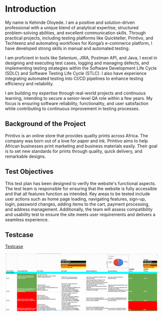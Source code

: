 # Introduction
 
My name is Kehinde Oloyede. I am a positive and solution-driven professional with a unique blend of analytical expertise, structured problem-solving abilities, and excellent communication skills. Through practical projects, including testing platforms like Quickteller, Printivo, and Techteenz and automating workflows for Konga’s e-commerce platform, I have developed strong skills in manual and automated testing.

I am proficient in tools like Selenium, JIRA, Postman API, and Java, I excel in designing and executing test cases, logging and managing defects, and implementing testing strategies within the Software Development Life Cycle (SDLC) and Software Testing Life Cycle (STLC). I also have experience integrating automated testing into CI/CD pipelines to enhance testing efficiency and reliability.

I am building my expertise through real-world projects and continuous learning, intending to secure a senior-level QA role within a few years. My focus is ensuring software reliability, functionality, and user satisfaction while contributing to continuous improvement in testing processes.


## Background of the Project
Printivo is an online store that provides quality prints across Africa. The company was born out of a love for paper and ink. Printivo aims to help African businesses print marketing and business materials easily. Their goal is to set new standards for prints through quality, quick delivery, and remarkable designs. 


## Test Objectives
This test plan has been designed to verify the website's functional aspects. The test team is responsible for ensuring that the website is fully accessible and that all features function as intended. Key areas to be tested include user actions such as home page loading, navigating features, sign-up, login, password changes, adding items to the cart, payment processing, and address management. Additionally, the team will assess compatibility and usability test to ensure the site meets user requirements and delivers a seamless experience.

## Testcase

[Testcase](https://docs.google.com/spreadsheets/d/1smwo5pxT6JRSRapvtHI1DOsCKIZJCGYSLYyMsMDFv84/edit?usp=sharing)

![Testcase](https://github.com/Yenvyken/PRNTIVO-PROJECT/blob/main/PRINTIVO%20PROJECT/IMAGES/printivo%20testcase%20document%20screenshot.png)
